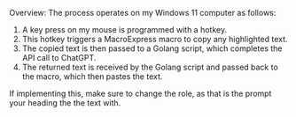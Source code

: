Overview: The process operates on my Windows 11 computer as follows:

1. A key press on my mouse is programmed with a hotkey.
2. This hotkey triggers a MacroExpress macro to copy any highlighted text.
3. The copied text is then passed to a Golang script, which completes the API call to ChatGPT.
4. The returned text is received by the Golang script and passed back to the macro, which then pastes the text.

If implementing this, make sure to change the role, as that is the prompt your heading the the text with. 
